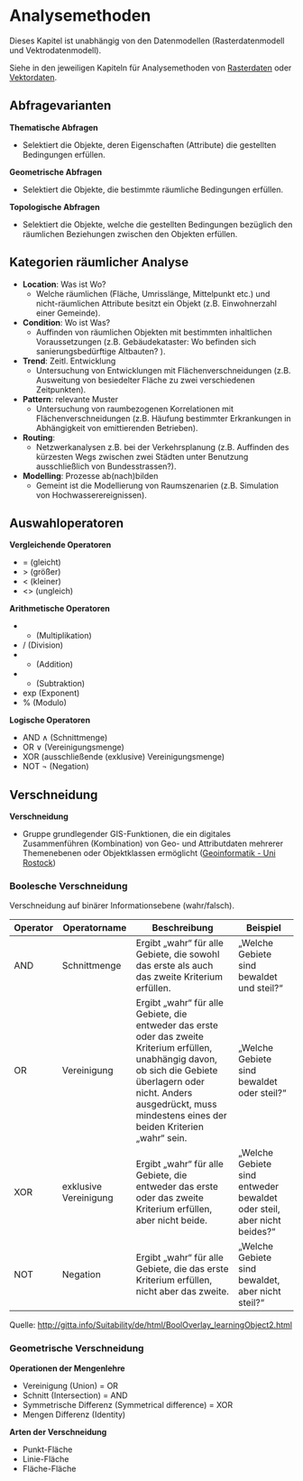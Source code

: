 # Analysemethoden

Dieses Kapitel ist unabhängig von den Datenmodellen (Rasterdatenmodell und Vektrodatenmodell).

Siehe in den jeweiligen Kapiteln für Analysemethoden von [Rasterdaten](gis/03-raster.md) oder [Vektordaten](gis/04-vektor).


## Abfragevarianten

**Thematische Abfragen**
- Selektiert die Objekte, deren Eigenschaften (Attribute) die gestellten Bedingungen erfüllen. 

**Geometrische Abfragen**
- Selektiert die Objekte, die bestimmte räumliche Bedingungen erfüllen. 

**Topologische Abfragen**
- Selektiert die Objekte, welche die gestellten Bedingungen bezüglich den räumlichen Beziehungen zwischen den Objekten erfüllen.


## Kategorien räumlicher Analyse

- **Location**: Was ist Wo?
    - Welche räumlichen (Fläche, Umrisslänge, Mittelpunkt etc.) und nicht-räumlichen Attribute besitzt ein Objekt (z.B. Einwohnerzahl einer Gemeinde).
- **Condition**: Wo ist Was?
    - Auffinden von räumlichen Objekten mit bestimmten inhaltlichen Voraussetzungen (z.B. Gebäudekataster: Wo befinden sich sanierungsbedürftige Altbauten? ).
- **Trend**: Zeitl. Entwicklung
    - Untersuchung von Entwicklungen mit Flächenverschneidungen (z.B. Ausweitung von besiedelter Fläche zu zwei verschiedenen Zeitpunkten).
- **Pattern**: relevante Muster
    - Untersuchung von raumbezogenen Korrelationen mit Flächenverschneidungen (z.B. Häufung bestimmter Erkrankungen in Abhängigkeit von emittierenden Betrieben).
- **Routing**:
    - Netzwerkanalysen z.B. bei der Verkehrsplanung (z.B. Auffinden des kürzesten Wegs zwischen zwei Städten unter Benutzung ausschließlich von Bundesstrassen?).
- **Modelling**: Prozesse ab(nach)bilden
    - Gemeint ist die Modellierung von Raumszenarien (z.B. Simulation von Hochwasserereignissen).


## Auswahloperatoren

**Vergleichende Operatoren**
- = (gleicht)
- \> (größer)
- < (kleiner)
- <> (ungleich)

**Arithmetische Operatoren**
- * (Multiplikation)
- / (Division)
- + (Addition)
- - (Subtraktion)
- exp (Exponent)
- % (Modulo)

**Logische Operatoren**
- AND ∧ (Schnittmenge)
- OR ∨ (Vereinigungsmenge)
- XOR (ausschließende (exklusive) Vereinigungsmenge)
- NOT ¬ (Negation)


## Verschneidung

**Verschneidung**
- Gruppe grundlegender GIS-Funktionen, die ein digitales Zusammenführen (Kombination) von Geo- und Attributdaten mehrerer Themenebenen oder Objektklassen ermöglicht ([Geoinformatik - Uni Rostock](http://www.geoinformatik.uni-rostock.de/einzel.asp?ID=1746))


### Boolesche Verschneidung

Verschneidung auf binärer Informationsebene (wahr/falsch).

| Operator | Operatorname | Beschreibung | Beispiel |
| --- | --- | --- | --- |
| AND |	Schnittmenge | Ergibt „wahr“ für alle Gebiete, die sowohl das erste als auch das zweite Kriterium erfüllen. | „Welche Gebiete sind bewaldet und steil?“ |
| OR | Vereinigung | Ergibt „wahr“ für alle Gebiete, die entweder das erste oder das zweite Kriterium erfüllen, unabhängig davon, ob sich die Gebiete überlagern oder nicht. Anders ausgedrückt, muss mindestens eines der beiden Kriterien „wahr“ sein. | „Welche Gebiete sind bewaldet oder steil?“ |
| XOR | exklusive Vereinigung | Ergibt „wahr“ für alle Gebiete, die entweder das erste oder das zweite Kriterium erfüllen, aber nicht beide. | „Welche Gebiete sind entweder bewaldet oder steil, aber nicht beides?“ |
| NOT | Negation | Ergibt „wahr“ für alle Gebiete, die das erste Kriterium erfüllen, nicht aber das zweite. | „Welche Gebiete sind bewaldet, aber nicht steil?“ |

Quelle: http://gitta.info/Suitability/de/html/BoolOverlay_learningObject2.html


### Geometrische Verschneidung

**Operationen der Mengenlehre**
- Vereinigung (Union) = OR
- Schnitt (Intersection) = AND
- Symmetrische Differenz (Symmetrical difference) = XOR
- Mengen Differenz (Identity)

**Arten der Verschneidung** 
- Punkt-Fläche
- Linie-Fläche
- Fläche-Fläche
